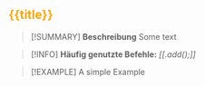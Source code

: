 ## <font color = "orange">{{title}}</font>

>[!SUMMARY] **Beschreibung**
>Some text

>[!INFO]
>**Häufig genutzte Befehle:**
>*[[.add();]]* 

>[!EXAMPLE]
>A simple Example